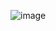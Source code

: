 ![image](https://user-images.githubusercontent.com/79986094/204207211-ae9781ad-498b-457d-8ef0-5438cb6152cc.png)
